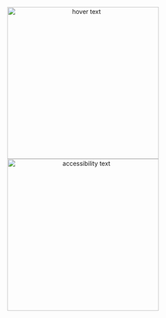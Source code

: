 <p align="center">
  <img src="your_relative_path_here" width="350" title="hover text">
  <img src="![comit msg](https://github.com/SamamaJarrar/SamamaJarrar/assets/137646423/fdd8c6b3-eb73-4caa-aafb-2c0346f5d073)" width="350" alt="accessibility text">
</p>
